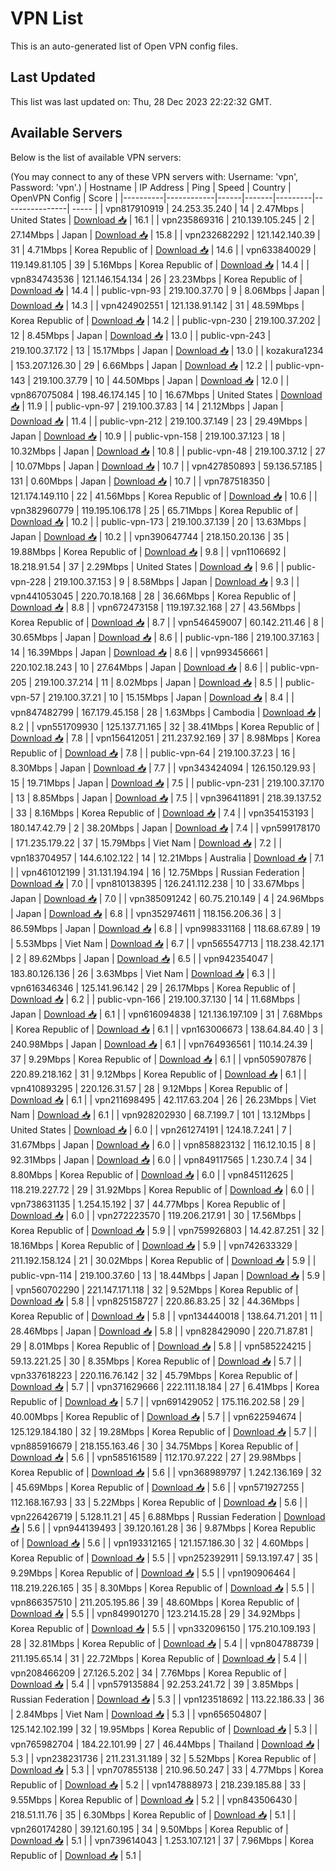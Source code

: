 # VPN List

This is an auto-generated list of Open VPN config files.

## Last Updated

This list was last updated on: Thu, 28 Dec 2023 22:22:32 GMT.

## Available Servers

Below is the list of available VPN servers:

(You may connect to any of these VPN servers with: Username: 'vpn', Password: 'vpn'.)
| Hostname | IP Address | Ping | Speed | Country | OpenVPN Config | Score |
|----------|------------|------|-------|---------|----------------| ----- |
| vpn817910919 | 24.253.35.240 | 14 | 2.47Mbps | United States | [Download 📥](./configs/server_0_US.ovpn) | 16.1 |
| vpn235869316 | 210.139.105.245 | 2 | 27.14Mbps | Japan | [Download 📥](./configs/server_1_JP.ovpn) | 15.8 |
| vpn232682292 | 121.142.140.39 | 31 | 4.71Mbps | Korea Republic of | [Download 📥](./configs/server_2_KR.ovpn) | 14.6 |
| vpn633840029 | 119.149.81.105 | 39 | 5.16Mbps | Korea Republic of | [Download 📥](./configs/server_3_KR.ovpn) | 14.4 |
| vpn834743536 | 121.146.154.134 | 26 | 23.23Mbps | Korea Republic of | [Download 📥](./configs/server_4_KR.ovpn) | 14.4 |
| public-vpn-93 | 219.100.37.70 | 9 | 8.06Mbps | Japan | [Download 📥](./configs/server_5_JP.ovpn) | 14.3 |
| vpn424902551 | 121.138.91.142 | 31 | 48.59Mbps | Korea Republic of | [Download 📥](./configs/server_6_KR.ovpn) | 14.2 |
| public-vpn-230 | 219.100.37.202 | 12 | 8.45Mbps | Japan | [Download 📥](./configs/server_7_JP.ovpn) | 13.0 |
| public-vpn-243 | 219.100.37.172 | 13 | 15.17Mbps | Japan | [Download 📥](./configs/server_8_JP.ovpn) | 13.0 |
| kozakura1234 | 153.207.126.30 | 29 | 6.66Mbps | Japan | [Download 📥](./configs/server_9_JP.ovpn) | 12.2 |
| public-vpn-143 | 219.100.37.79 | 10 | 44.50Mbps | Japan | [Download 📥](./configs/server_10_JP.ovpn) | 12.0 |
| vpn867075084 | 198.46.174.145 | 10 | 16.67Mbps | United States | [Download 📥](./configs/server_11_US.ovpn) | 11.9 |
| public-vpn-97 | 219.100.37.83 | 14 | 21.12Mbps | Japan | [Download 📥](./configs/server_12_JP.ovpn) | 11.4 |
| public-vpn-212 | 219.100.37.149 | 23 | 29.49Mbps | Japan | [Download 📥](./configs/server_13_JP.ovpn) | 10.9 |
| public-vpn-158 | 219.100.37.123 | 18 | 10.32Mbps | Japan | [Download 📥](./configs/server_14_JP.ovpn) | 10.8 |
| public-vpn-48 | 219.100.37.12 | 27 | 10.07Mbps | Japan | [Download 📥](./configs/server_15_JP.ovpn) | 10.7 |
| vpn427850893 | 59.136.57.185 | 131 | 0.60Mbps | Japan | [Download 📥](./configs/server_16_JP.ovpn) | 10.7 |
| vpn787518350 | 121.174.149.110 | 22 | 41.56Mbps | Korea Republic of | [Download 📥](./configs/server_17_KR.ovpn) | 10.6 |
| vpn382960779 | 119.195.106.178 | 25 | 65.71Mbps | Korea Republic of | [Download 📥](./configs/server_18_KR.ovpn) | 10.2 |
| public-vpn-173 | 219.100.37.139 | 20 | 13.63Mbps | Japan | [Download 📥](./configs/server_19_JP.ovpn) | 10.2 |
| vpn390647744 | 218.150.20.136 | 35 | 19.88Mbps | Korea Republic of | [Download 📥](./configs/server_20_KR.ovpn) | 9.8 |
| vpn1106692 | 18.218.91.54 | 37 | 2.29Mbps | United States | [Download 📥](./configs/server_21_US.ovpn) | 9.6 |
| public-vpn-228 | 219.100.37.153 | 9 | 8.58Mbps | Japan | [Download 📥](./configs/server_22_JP.ovpn) | 9.3 |
| vpn441053045 | 220.70.18.168 | 28 | 36.66Mbps | Korea Republic of | [Download 📥](./configs/server_23_KR.ovpn) | 8.8 |
| vpn672473158 | 119.197.32.168 | 27 | 43.56Mbps | Korea Republic of | [Download 📥](./configs/server_24_KR.ovpn) | 8.7 |
| vpn546459007 | 60.142.211.46 | 8 | 30.65Mbps | Japan | [Download 📥](./configs/server_25_JP.ovpn) | 8.6 |
| public-vpn-186 | 219.100.37.163 | 14 | 16.39Mbps | Japan | [Download 📥](./configs/server_26_JP.ovpn) | 8.6 |
| vpn993456661 | 220.102.18.243 | 10 | 27.64Mbps | Japan | [Download 📥](./configs/server_27_JP.ovpn) | 8.6 |
| public-vpn-205 | 219.100.37.214 | 11 | 8.02Mbps | Japan | [Download 📥](./configs/server_28_JP.ovpn) | 8.5 |
| public-vpn-57 | 219.100.37.21 | 10 | 15.15Mbps | Japan | [Download 📥](./configs/server_29_JP.ovpn) | 8.4 |
| vpn847482799 | 167.179.45.158 | 28 | 1.63Mbps | Cambodia | [Download 📥](./configs/server_30_KH.ovpn) | 8.2 |
| vpn551709930 | 125.137.71.165 | 32 | 38.41Mbps | Korea Republic of | [Download 📥](./configs/server_31_KR.ovpn) | 7.8 |
| vpn156412051 | 211.237.92.169 | 37 | 8.98Mbps | Korea Republic of | [Download 📥](./configs/server_32_KR.ovpn) | 7.8 |
| public-vpn-64 | 219.100.37.23 | 16 | 8.30Mbps | Japan | [Download 📥](./configs/server_33_JP.ovpn) | 7.7 |
| vpn343424094 | 126.150.129.93 | 15 | 19.71Mbps | Japan | [Download 📥](./configs/server_34_JP.ovpn) | 7.5 |
| public-vpn-231 | 219.100.37.170 | 13 | 8.85Mbps | Japan | [Download 📥](./configs/server_35_JP.ovpn) | 7.5 |
| vpn396411891 | 218.39.137.52 | 33 | 8.16Mbps | Korea Republic of | [Download 📥](./configs/server_36_KR.ovpn) | 7.4 |
| vpn354153193 | 180.147.42.79 | 2 | 38.20Mbps | Japan | [Download 📥](./configs/server_37_JP.ovpn) | 7.4 |
| vpn599178170 | 171.235.179.22 | 37 | 15.79Mbps | Viet Nam | [Download 📥](./configs/server_38_VN.ovpn) | 7.2 |
| vpn183704957 | 144.6.102.122 | 14 | 12.21Mbps | Australia | [Download 📥](./configs/server_39_AU.ovpn) | 7.1 |
| vpn461012199 | 31.131.194.194 | 16 | 12.75Mbps | Russian Federation | [Download 📥](./configs/server_40_RU.ovpn) | 7.0 |
| vpn810138395 | 126.241.112.238 | 10 | 33.67Mbps | Japan | [Download 📥](./configs/server_41_JP.ovpn) | 7.0 |
| vpn385091242 | 60.75.210.149 | 4 | 24.96Mbps | Japan | [Download 📥](./configs/server_42_JP.ovpn) | 6.8 |
| vpn352974611 | 118.156.206.36 | 3 | 86.59Mbps | Japan | [Download 📥](./configs/server_43_JP.ovpn) | 6.8 |
| vpn998331168 | 118.68.67.89 | 19 | 5.53Mbps | Viet Nam | [Download 📥](./configs/server_44_VN.ovpn) | 6.7 |
| vpn565547713 | 118.238.42.171 | 2 | 89.62Mbps | Japan | [Download 📥](./configs/server_45_JP.ovpn) | 6.5 |
| vpn942354047 | 183.80.126.136 | 26 | 3.63Mbps | Viet Nam | [Download 📥](./configs/server_46_VN.ovpn) | 6.3 |
| vpn616346346 | 125.141.96.142 | 29 | 26.17Mbps | Korea Republic of | [Download 📥](./configs/server_47_KR.ovpn) | 6.2 |
| public-vpn-166 | 219.100.37.130 | 14 | 11.68Mbps | Japan | [Download 📥](./configs/server_48_JP.ovpn) | 6.1 |
| vpn616094838 | 121.136.197.109 | 31 | 7.68Mbps | Korea Republic of | [Download 📥](./configs/server_49_KR.ovpn) | 6.1 |
| vpn163006673 | 138.64.84.40 | 3 | 240.98Mbps | Japan | [Download 📥](./configs/server_50_JP.ovpn) | 6.1 |
| vpn764936561 | 110.14.24.39 | 37 | 9.29Mbps | Korea Republic of | [Download 📥](./configs/server_51_KR.ovpn) | 6.1 |
| vpn505907876 | 220.89.218.162 | 31 | 9.12Mbps | Korea Republic of | [Download 📥](./configs/server_52_KR.ovpn) | 6.1 |
| vpn410893295 | 220.126.31.57 | 28 | 9.12Mbps | Korea Republic of | [Download 📥](./configs/server_53_KR.ovpn) | 6.1 |
| vpn211698495 | 42.117.63.204 | 26 | 26.23Mbps | Viet Nam | [Download 📥](./configs/server_54_VN.ovpn) | 6.1 |
| vpn928202930 | 68.7.199.7 | 101 | 13.12Mbps | United States | [Download 📥](./configs/server_55_US.ovpn) | 6.0 |
| vpn261274191 | 124.18.7.241 | 7 | 31.67Mbps | Japan | [Download 📥](./configs/server_56_JP.ovpn) | 6.0 |
| vpn858823132 | 116.12.10.15 | 8 | 92.31Mbps | Japan | [Download 📥](./configs/server_57_JP.ovpn) | 6.0 |
| vpn849117565 | 1.230.7.4 | 34 | 8.80Mbps | Korea Republic of | [Download 📥](./configs/server_58_KR.ovpn) | 6.0 |
| vpn845112625 | 118.219.227.72 | 29 | 31.92Mbps | Korea Republic of | [Download 📥](./configs/server_59_KR.ovpn) | 6.0 |
| vpn738631135 | 1.254.15.192 | 37 | 44.77Mbps | Korea Republic of | [Download 📥](./configs/server_60_KR.ovpn) | 6.0 |
| vpn272223570 | 119.206.217.91 | 30 | 17.56Mbps | Korea Republic of | [Download 📥](./configs/server_61_KR.ovpn) | 5.9 |
| vpn759926803 | 14.42.87.251 | 32 | 18.16Mbps | Korea Republic of | [Download 📥](./configs/server_62_KR.ovpn) | 5.9 |
| vpn742633329 | 211.192.158.124 | 21 | 30.02Mbps | Korea Republic of | [Download 📥](./configs/server_63_KR.ovpn) | 5.9 |
| public-vpn-114 | 219.100.37.60 | 13 | 18.44Mbps | Japan | [Download 📥](./configs/server_64_JP.ovpn) | 5.9 |
| vpn560702290 | 221.147.171.118 | 32 | 9.52Mbps | Korea Republic of | [Download 📥](./configs/server_65_KR.ovpn) | 5.8 |
| vpn825158727 | 220.86.83.25 | 32 | 44.36Mbps | Korea Republic of | [Download 📥](./configs/server_66_KR.ovpn) | 5.8 |
| vpn134440018 | 138.64.71.201 | 11 | 28.46Mbps | Japan | [Download 📥](./configs/server_67_JP.ovpn) | 5.8 |
| vpn828429090 | 220.71.87.81 | 29 | 8.01Mbps | Korea Republic of | [Download 📥](./configs/server_68_KR.ovpn) | 5.8 |
| vpn585224215 | 59.13.221.25 | 30 | 8.35Mbps | Korea Republic of | [Download 📥](./configs/server_69_KR.ovpn) | 5.7 |
| vpn337618223 | 220.116.76.142 | 32 | 45.79Mbps | Korea Republic of | [Download 📥](./configs/server_70_KR.ovpn) | 5.7 |
| vpn371629666 | 222.111.18.184 | 27 | 6.41Mbps | Korea Republic of | [Download 📥](./configs/server_71_KR.ovpn) | 5.7 |
| vpn691429052 | 175.116.202.58 | 29 | 40.00Mbps | Korea Republic of | [Download 📥](./configs/server_72_KR.ovpn) | 5.7 |
| vpn622594674 | 125.129.184.180 | 32 | 19.28Mbps | Korea Republic of | [Download 📥](./configs/server_73_KR.ovpn) | 5.7 |
| vpn885916679 | 218.155.163.46 | 30 | 34.75Mbps | Korea Republic of | [Download 📥](./configs/server_74_KR.ovpn) | 5.6 |
| vpn585161589 | 112.170.97.222 | 27 | 29.98Mbps | Korea Republic of | [Download 📥](./configs/server_75_KR.ovpn) | 5.6 |
| vpn368989797 | 1.242.136.169 | 32 | 45.69Mbps | Korea Republic of | [Download 📥](./configs/server_76_KR.ovpn) | 5.6 |
| vpn571927255 | 112.168.167.93 | 33 | 5.22Mbps | Korea Republic of | [Download 📥](./configs/server_77_KR.ovpn) | 5.6 |
| vpn226426719 | 5.128.11.21 | 45 | 6.88Mbps | Russian Federation | [Download 📥](./configs/server_78_RU.ovpn) | 5.6 |
| vpn944139493 | 39.120.161.28 | 36 | 9.87Mbps | Korea Republic of | [Download 📥](./configs/server_79_KR.ovpn) | 5.6 |
| vpn193312165 | 121.157.186.30 | 32 | 4.60Mbps | Korea Republic of | [Download 📥](./configs/server_80_KR.ovpn) | 5.5 |
| vpn252392911 | 59.13.197.47 | 35 | 9.29Mbps | Korea Republic of | [Download 📥](./configs/server_81_KR.ovpn) | 5.5 |
| vpn190906464 | 118.219.226.165 | 35 | 8.30Mbps | Korea Republic of | [Download 📥](./configs/server_82_KR.ovpn) | 5.5 |
| vpn866357510 | 211.205.195.86 | 39 | 48.60Mbps | Korea Republic of | [Download 📥](./configs/server_83_KR.ovpn) | 5.5 |
| vpn849901270 | 123.214.15.28 | 29 | 34.92Mbps | Korea Republic of | [Download 📥](./configs/server_84_KR.ovpn) | 5.5 |
| vpn332096150 | 175.210.109.193 | 28 | 32.81Mbps | Korea Republic of | [Download 📥](./configs/server_85_KR.ovpn) | 5.4 |
| vpn804788739 | 211.195.65.14 | 31 | 22.72Mbps | Korea Republic of | [Download 📥](./configs/server_86_KR.ovpn) | 5.4 |
| vpn208466209 | 27.126.5.202 | 34 | 7.76Mbps | Korea Republic of | [Download 📥](./configs/server_87_KR.ovpn) | 5.4 |
| vpn579135884 | 92.253.241.72 | 39 | 3.85Mbps | Russian Federation | [Download 📥](./configs/server_88_RU.ovpn) | 5.3 |
| vpn123518692 | 113.22.186.33 | 36 | 2.84Mbps | Viet Nam | [Download 📥](./configs/server_89_VN.ovpn) | 5.3 |
| vpn656504807 | 125.142.102.199 | 32 | 19.95Mbps | Korea Republic of | [Download 📥](./configs/server_90_KR.ovpn) | 5.3 |
| vpn765982704 | 184.22.101.99 | 27 | 46.44Mbps | Thailand | [Download 📥](./configs/server_91_TH.ovpn) | 5.3 |
| vpn238231736 | 211.231.31.189 | 32 | 5.52Mbps | Korea Republic of | [Download 📥](./configs/server_92_KR.ovpn) | 5.3 |
| vpn707855138 | 210.96.50.247 | 33 | 4.77Mbps | Korea Republic of | [Download 📥](./configs/server_93_KR.ovpn) | 5.2 |
| vpn147888973 | 218.239.185.88 | 33 | 9.55Mbps | Korea Republic of | [Download 📥](./configs/server_94_KR.ovpn) | 5.2 |
| vpn843506430 | 218.51.11.76 | 35 | 6.30Mbps | Korea Republic of | [Download 📥](./configs/server_95_KR.ovpn) | 5.1 |
| vpn260174280 | 39.121.60.195 | 34 | 9.50Mbps | Korea Republic of | [Download 📥](./configs/server_96_KR.ovpn) | 5.1 |
| vpn739614043 | 1.253.107.121 | 37 | 7.96Mbps | Korea Republic of | [Download 📥](./configs/server_97_KR.ovpn) | 5.1 |
